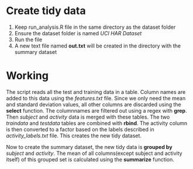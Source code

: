 <h1>Create tidy data</h1>

1. Keep run_analysis.R file in the same directory as the dataset folder
2. Ensure the dataset folder is named *UCI HAR Dataset*
3. Run the file
4. A new text file named **out.txt** will be created in the directory with the summary dataset

<h1>Working</h1>

The script reads all the test and training data in a table. Column names are added to this data using the *features.txt* file. Since we only need the mean and standard deviation values, all other columns are discarded using the **select** function. The columnnames are filtered out using a regex with **grep**. Then *subject* and *activity* data is merged with these tables. The two *traindata* and *testdata* tables are combined with **rbind**. The activity column is then converted to a factor based on the labels described in *activity_labels.txt* file. This creates the new tidy dataset.

Now to create the summary dataset, the new tidy data is **grouped by** *subject* and *activity*. The mean of all columns(except subject and activity itself) of this grouped set is calculated using the **summarize** function.
